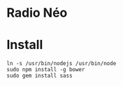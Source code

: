 Radio Néo
=========

# Install

    ln -s /usr/bin/nodejs /usr/bin/node
    sudo npm install -g bower
    sudo gem install sass
